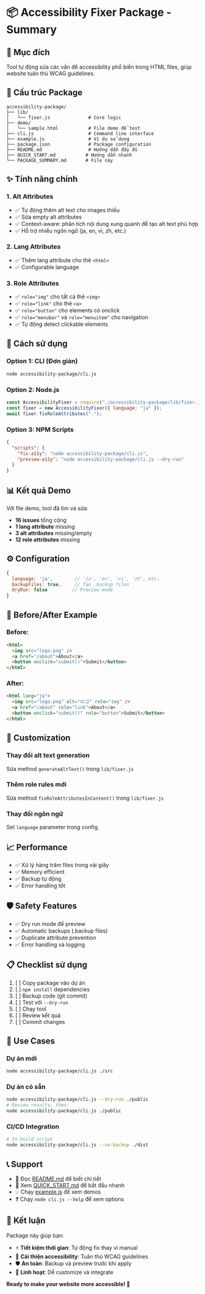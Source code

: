 # 📦 Accessibility Fixer Package - Summary

## 🎯 Mục đích

Tool tự động sửa các vấn đề accessibility phổ biến trong HTML files, giúp website tuân thủ WCAG guidelines.

## 📁 Cấu trúc Package

```
accessibility-package/
├── lib/
│   └── fixer.js              # Core logic
├── demo/
│   └── sample.html           # File demo để test
├── cli.js                    # Command line interface
├── example.js                # Ví dụ sử dụng
├── package.json              # Package configuration
├── README.md                 # Hướng dẫn đầy đủ
├── QUICK_START.md           # Hướng dẫn nhanh
└── PACKAGE_SUMMARY.md       # File này

```

## ✨ Tính năng chính

### 1. Alt Attributes

- ✅ Tự động thêm alt text cho images thiếu
- ✅ Sửa empty alt attributes
- ✅ Context-aware: phân tích nội dung xung quanh để tạo alt text phù hợp
- ✅ Hỗ trợ nhiều ngôn ngữ (ja, en, vi, zh, etc.)

### 2. Lang Attributes

- ✅ Thêm lang attribute cho thẻ `<html>`
- ✅ Configurable language

### 3. Role Attributes

- ✅ `role="img"` cho tất cả thẻ `<img>`
- ✅ `role="link"` cho thẻ `<a>`
- ✅ `role="button"` cho elements có onclick
- ✅ `role="menubar"` và `role="menuitem"` cho navigation
- ✅ Tự động detect clickable elements

## 🚀 Cách sử dụng

### Option 1: CLI (Đơn giản)

```bash
node accessibility-package/cli.js
```

### Option 2: Node.js

```javascript
const AccessibilityFixer = require("./accessibility-package/lib/fixer.js");
const fixer = new AccessibilityFixer({ language: "ja" });
await fixer.fixRoleAttributes(".");
```

### Option 3: NPM Scripts

```json
{
  "scripts": {
    "fix-a11y": "node accessibility-package/cli.js",
    "preview-a11y": "node accessibility-package/cli.js --dry-run"
  }
}
```

## 📊 Kết quả Demo

Với file demo, tool đã tìm và sửa:

- **16 issues** tổng cộng
- **1 lang attribute** missing
- **3 alt attributes** missing/empty
- **12 role attributes** missing

## ⚙️ Configuration

```javascript
{
  language: 'ja',        // 'ja', 'en', 'vi', 'zh', etc.
  backupFiles: true,     // Tạo .backup files
  dryRun: false         // Preview mode
}
```

## 🎨 Before/After Example

### Before:

```html
<html>
  <img src="logo.png" />
  <a href="/about">About</a>
  <button onclick="submit()">Submit</button>
</html>
```

### After:

```html
<html lang="ja">
  <img src="logo.png" alt="ロゴ" role="img" />
  <a href="/about" role="link">About</a>
  <button onclick="submit()" role="button">Submit</button>
</html>
```

## 🔧 Customization

### Thay đổi alt text generation

Sửa method `generateAltText()` trong `lib/fixer.js`

### Thêm role rules mới

Sửa method `fixRoleAttributesInContent()` trong `lib/fixer.js`

### Thay đổi ngôn ngữ

Set `language` parameter trong config

## 📈 Performance

- ✅ Xử lý hàng trăm files trong vài giây
- ✅ Memory efficient
- ✅ Backup tự động
- ✅ Error handling tốt

## 🛡️ Safety Features

- ✅ Dry run mode để preview
- ✅ Automatic backups (.backup files)
- ✅ Duplicate attribute prevention
- ✅ Error handling và logging

## 📋 Checklist sử dụng

1. [ ] Copy package vào dự án
2. [ ] `npm install` dependencies
3. [ ] Backup code (git commit)
4. [ ] Test với `--dry-run`
5. [ ] Chạy tool
6. [ ] Review kết quả
7. [ ] Commit changes

## 🎯 Use Cases

### Dự án mới

```bash
node accessibility-package/cli.js ./src
```

### Dự án có sẵn

```bash
node accessibility-package/cli.js --dry-run ./public
# Review results, then:
node accessibility-package/cli.js ./public
```

### CI/CD Integration

```bash
# In build script
node accessibility-package/cli.js --no-backup ./dist
```

## 📞 Support

- 📖 Đọc [README.md](./README.md) để biết chi tiết
- 🚀 Xem [QUICK_START.md](./QUICK_START.md) để bắt đầu nhanh
- 💡 Chạy [example.js](./example.js) để xem demos
- ❓ Chạy `node cli.js --help` để xem options

## 🎉 Kết luận

Package này giúp bạn:

- ⚡ **Tiết kiệm thời gian**: Tự động fix thay vì manual
- 🎯 **Cải thiện accessibility**: Tuân thủ WCAG guidelines
- 🛡️ **An toàn**: Backup và preview trước khi apply
- 🔧 **Linh hoạt**: Dễ customize và integrate

**Ready to make your website more accessible! 🌟**
